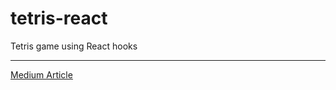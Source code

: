 # tetris-react
Tetris game using React hooks

---

[Medium Article](https://rohitimandi.medium.com/tetris-game-using-react-hooks-daf958b90ed0)
